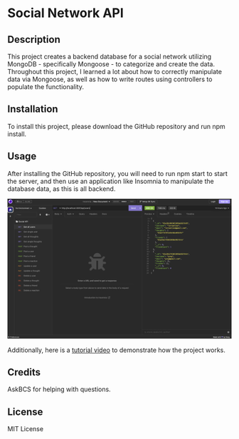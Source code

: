 # Social Network API

## Description

This project creates a backend database for a social network utilizing MongoDB - specifically Mongoose - to categorize and create the data. Throughout this project, I learned a lot about how to correctly manipulate data via Mongoose, as well as how to write routes using controllers to populate the functionality.

## Installation

To install this project, please download the GitHub repository and run npm install.

## Usage

After installing the GitHub repository, you will need to run npm start to start the server, and then use an application like Insomnia to manipulate the database data, as this is all backend.

![Project screenshot](./assets/screenshot.png)

Additionally, here is a [tutorial video](./assets/recording.mov) to demonstrate how the project works.


## Credits

AskBCS for helping with questions.

## License

MIT License

